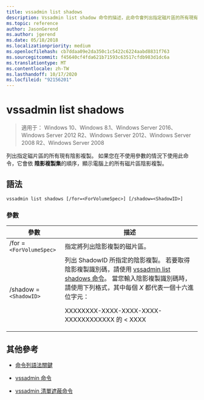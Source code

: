 ```yaml
---
title: vssadmin list shadows
description: Vssadmin list shadow 命令的描述，此命令會列出指定磁片區的所有現有陰影複製。
ms.topic: reference
author: JasonGerend
ms.author: jgerend
ms.date: 05/18/2018
ms.localizationpriority: medium
ms.openlocfilehash: cb7ddaa09e2da350c1c5422c6224aabd8831f763
ms.sourcegitcommit: f45640cf4fda621b71593c63517cfdb983d1dc6a
ms.translationtype: MT
ms.contentlocale: zh-TW
ms.lasthandoff: 10/17/2020
ms.locfileid: "92156201"
---
```

# <a name="vssadmin-list-shadows"></a>vssadmin list shadows

> 適用于： Windows 10、Windows 8.1、Windows Server 2016、Windows Server 2012 R2、Windows Server 2012、Windows Server 2008 R2、Windows Server 2008

列出指定磁片區的所有現有陰影複製。 如果您在不使用參數的情況下使用此命令，它會依 **陰影複製集**的順序，顯示電腦上的所有磁片區陰影複製。

## <a name="syntax"></a>語法

```
vssadmin list shadows [/for=<ForVolumeSpec>] [/shadow=<ShadowID>]
```

### <a name="parameters"></a>參數

| 參數 | 描述 |
|--|--|
| /for =`<ForVolumeSpec>` | 指定將列出陰影複製的磁片區。 |
| /shadow =`<ShadowID>` | 列出 ShadowID 所指定的陰影複製。 若要取得陰影複製識別碼，請使用 [vssadmin list shadows 命令](vssadmin-list-shadows.md)。 當您輸入陰影複製識別碼時，請使用下列格式，其中每個 *X* 都代表一個十六進位字元：<p>XXXXXXXX-XXXX-XXXX-XXXX-XXXXXXXXXXXX 的 < XXXX |

## <a name="additional-references"></a>其他參考

- [命令列語法關鍵](command-line-syntax-key.md)

- [vssadmin 命令](vssadmin.md)

- [vssadmin 清單遮蔽命令](vssadmin-list-shadows.md)
